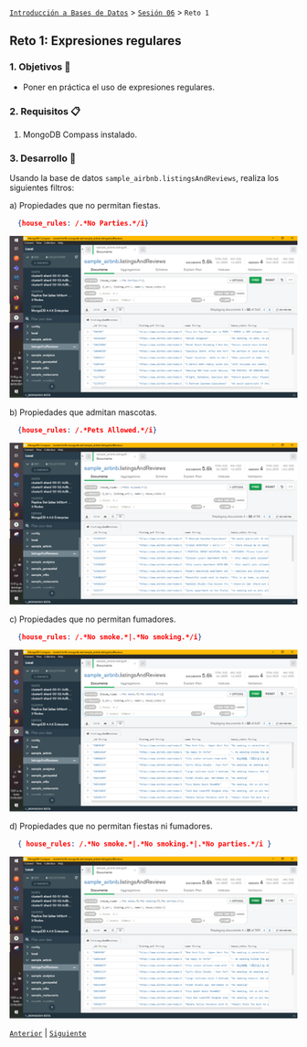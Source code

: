 [`Introducción a Bases de Datos`](../../README.md) > [`Sesión 06`](../Readme.md) > `Reto 1`
    
## Reto 1: Expresiones regulares

### 1. Objetivos :dart: 

- Poner en práctica el uso de expresiones regulares.

### 2. Requisitos :clipboard:

1. MongoDB Compass instalado.

### 3. Desarrollo :rocket:

Usando la base de datos `sample_airbnb.listingsAndReviews`, realiza los siguientes filtros:

a) Propiedades que no permitan fiestas.
  ```json
    {house_rules: /.*No Parties.*/i}
  ```
  ![imagen](evidences/Reto-01-a.PNG)

b) Propiedades que admitan mascotas.
  ```json
    {house_rules: /.*Pets Allowed.*/i}
  ```
  ![imagen](evidences/Reto-01-b.PNG)

c) Propiedades que no permitan fumadores.
  ```json
    {house_rules: /.*No smoke.*|.*No smoking.*/i}
  ```
  ![imagen](evidences/Reto-01-c.PNG)

d) Propiedades que no permitan fiestas ni fumadores.
  ```json
    { house_rules: /.*No smoke.*|.*No smoking.*|.*No parties.*/i }
  ```
  ![imagen](evidences/Reto-01-d.PNG)

[`Anterior`](README.md) | [`Siguiente`](Reto-02.md)